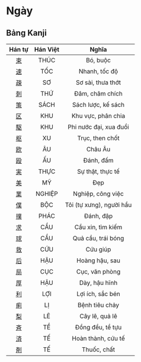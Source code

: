 
# Ngày

## Bảng Kanji

| Hán tự | Hán Việt | Nghĩa |
| :---: | :---: | :---: |
| [束](https://www.tiengnhatdongian.com/kanji/giai-nghia-kanji-%E6%9D%9F) | THÚC | Bó, buộc |
| [速](https://www.tiengnhatdongian.com/kanji/giai-nghia-kanji-%E9%80%9F) | TỐC | Nhanh, tốc độ |
| [疎](https://www.tiengnhatdongian.com/kanji/giai-nghia-kanji-%E7%96%8E) | SƠ | Sơ sài, thưa thớt |
| [刺](https://www.tiengnhatdongian.com/kanji/giai-nghia-kanji-%E5%88%BA) | THỨ | Đâm, châm chích |
| [策](https://www.tiengnhatdongian.com/kanji/giai-nghia-kanji-%E7%AD%96) | SÁCH | Sách lược, kế sách |
| [区](https://www.tiengnhatdongian.com/kanji/giai-nghia-kanji-%E5%8C%BA) | KHU | Khu vực, phân chia |
| [駆](https://www.tiengnhatdongian.com/kanji/giai-nghia-kanji-%E9%A7%86) | KHU | Phi nước đại, xua đuổi |
| [枢](https://www.tiengnhatdongian.com/kanji/giai-nghia-kanji-%E6%9E%A2) | XU | Trục, then chốt |
| [欧](https://www.tiengnhatdongian.com/kanji/giai-nghia-kanji-%E6%AC%A7) | ÂU | Châu Âu |
| [殴](https://www.tiengnhatdongian.com/kanji/giai-nghia-kanji-%E6%AE%B4) | ẤU | Đánh, đấm |
| [実](https://www.tiengnhatdongian.com/kanji/giai-nghia-kanji-%E5%AE%9F) | THỰC | Sự thật, thực tế |
| [美](https://www.tiengnhatdongian.com/kanji/giai-nghia-kanji-%E7%BE%8E) | MỸ | Đẹp |
| [業](https://www.tiengnhatdongian.com/kanji/giai-nghia-kanji-%E6%A5%AD) | NGHIỆP | Nghiệp, công việc |
| [僕](https://www.tiengnhatdongian.com/kanji/giai-nghia-kanji-%E5%83%95) | BỘC | Tôi (tự xưng), người hầu |
| [撲](https://www.tiengnhatdongian.com/kanji/giai-nghia-kanji-%E6%92%B2) | PHÁC | Đánh, đập |
| [求](https://www.tiengnhatdongian.com/kanji/giai-nghia-kanji-%E6%B1%82) | CẦU | Cầu xin, tìm kiếm |
| [球](https://www.tiengnhatdongian.com/kanji/giai-nghia-kanji-%E7%90%83) | CẦU | Quả cầu, trái bóng |
| [救](https://www.tiengnhatdongian.com/kanji/giai-nghia-kanji-%E6%95%91) | CỨU | Cứu giúp |
| [后](https://www.tiengnhatdongian.com/kanji/giai-nghia-kanji-%E5%90%8E) | HẬU | Hoàng hậu, sau |
| [局](https://www.tiengnhatdongian.com/kanji/giai-nghia-kanji-%E5%B1%80) | CỤC | Cục, văn phòng |
| [厚](https://www.tiengnhatdongian.com/kanji/giai-nghia-kanji-%E5%8E%9A) | HẬU | Dày, hậu hĩnh |
| [利](https://www.tiengnhatdongian.com/kanji/giai-nghia-kanji-%E5%88%A9) | LỢI | Lợi ích, sắc bén |
| [痢](https://www.tiengnhatdongian.com/kanji/giai-nghia-kanji-%E7%97%A2) | LỊ | Bệnh tiêu chảy |
| [梨](https://www.tiengnhatdongian.com/kanji/giai-nghia-kanji-%E6%A2%A8) | LÊ | Cây lê, quả lê |
| [斉](https://www.tiengnhatdongian.com/kanji/giai-nghia-kanji-%E6%96%89) | TỀ | Đồng đều, tề tựu |
| [済](https://www.tiengnhatdongian.com/kanji/giai-nghia-kanji-%E6%B8%88) | TẾ | Hoàn thành, cứu tế |
| [剤](https://www.tiengnhatdongian.com/kanji/giai-nghia-kanji-%E5%89%A4) | TẾ | Thuốc, chất |


